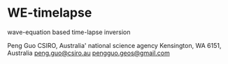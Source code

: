 # WE-timelapse
wave-equation based time-lapse inversion

Peng Guo
CSIRO, Australia' national science agency
Kensington, WA 6151, Australia
peng.guo@csiro.au
pengguo.geos@gmail.com


